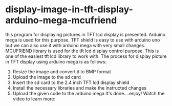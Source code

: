 # display-image-in-tft-display-arduino-mega-mcufriend
this program for displaying pictures in TFT lcd display is presented. Arduino mega is used for this purpose. TFT shield is easy to use with arduino uno but we can also use it with arduino mega with very small changes. MCUFRIEND library is used for the tft lcd display control purpose. This is one of the easiest tft lcd library to work with. The process for display picture in TFT display using arduino mega is as follows:
1. Resize the image and convert it to BMP format
2. Upload the image to the sd card
3. Insert the sd card to the 2.4 inch TFT lcd display shield 
4. Install the necessary libraries and make the instructed changes
5. Upload the given code to the arduino mega 
It's done....enjoy!
Watch the video to learn more: 
